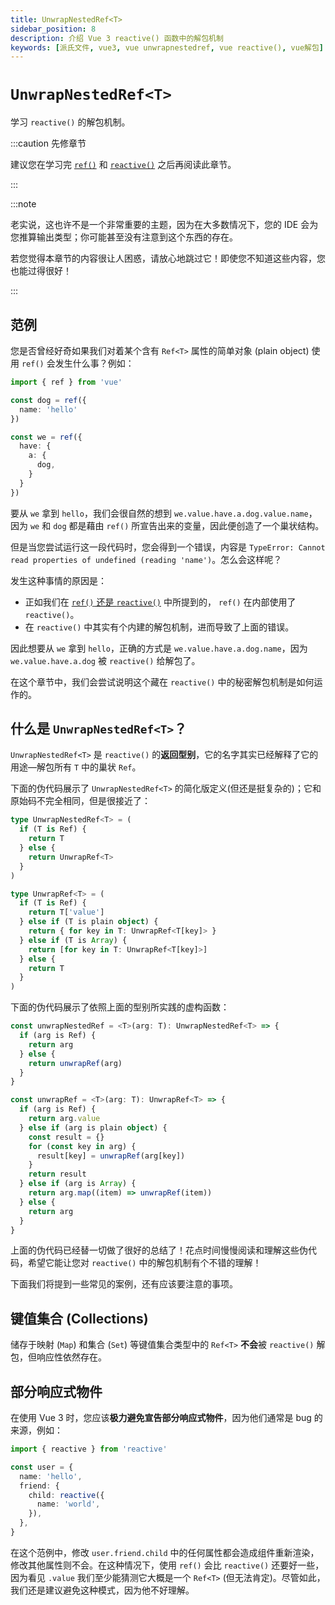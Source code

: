 ```yaml
---
title: UnwrapNestedRef<T>
sidebar_position: 8
description: 介绍 Vue 3 reactive() 函数中的解包机制
keywords: [派氏文件, vue3, vue unwrapnestedref, vue reactive(), vue解包]
---
```


# `UnwrapNestedRef<T>`

学习 `reactive()` 的解包机制。

:::caution 先修章节

建议您在学习完 [`ref()`](./ref-and-ref) 和 [`reactive()`](./reactive) 之后再阅读此章节。

:::

:::note

老实说，这也许不是一个非常重要的主题，因为在大多数情况下，您的 IDE 会为您推算输出类型；你可能甚至没有注意到这个东西的存在。

若您觉得本章节的内容很让人困惑，请放心地跳过它！即使您不知道这些内容，您也能过得很好！

:::

## 范例

您是否曾经好奇如果我们对着某个含有 `Ref<T>` 属性的简单对象 (plain object) 使用 `ref()` 会发生什么事？例如：

```ts showLineNumbers
import { ref } from 'vue'

const dog = ref({
  name: 'hello'
})

const we = ref({
  have: {
    a: {
      dog,
    }
  }
})
```

要从 `we` 拿到 `hello`，我们会很自然的想到 `we.value.have.a.dog.value.name`，因为 `we` 和 `dog` 都是藉由 `ref()` 所宣告出来的变量，因此便创造了一个巢状结构。

但是当您尝试运行这一段代码时，您会得到一个错误，内容是 `TypeError: Cannot read properties of undefined (reading 'name')`。怎么会这样呢？

发生这种事情的原因是：

- 正如我们在 [`ref()` 还是 `reactive()`](./ref-or-reactive#ref-的运作原理) 中所提到的， `ref()` 在内部使用了 `reactive()`。
- 在 `reactive()` 中其实有个内建的解包机制，进而导致了上面的错误。

因此想要从 `we` 拿到 `hello`，正确的方式是 `we.value.have.a.dog.name`，因为 `we.value.have.a.dog` 被 `reactive()` 给解包了。

在这个章节中，我们会尝试说明这个藏在 `reactive()` 中的秘密解包机制是如何运作的。

## 什么是 `UnwrapNestedRef<T>`？

`UnwrapNestedRef<T>` 是 `reactive()` 的**返回型别**，它的名字其实已经解释了它的用途—解包所有 `T` 中的巢状 `Ref`。 

下面的伪代码展示了 `UnwrapNestedRef<T>` 的简化版定义(但还是挺复杂的)；它和原始码不完全相同，但是很接近了：

```ts showLineNumbers
type UnwrapNestedRef<T> = (
  if (T is Ref) {
    return T
  } else {
    return UnwrapRef<T>
  }
)

type UnwrapRef<T> = (
  if (T is Ref) {
    return T['value']
  } else if (T is plain object) {
    return { for key in T: UnwrapRef<T[key]> }
  } else if (T is Array) {
    return [for key in T: UnwrapRef<T[key]>]
  } else {
    return T
  }
)
```

下面的伪代码展示了依照上面的型别所实践的虚构函数：

```ts showLineNumbers
const unwrapNestedRef = <T>(arg: T): UnwrapNestedRef<T> => {
  if (arg is Ref) {
    return arg
  } else {
    return unwrapRef(arg)
  }
}

const unwrapRef = <T>(arg: T): UnwrapRef<T> => {
  if (arg is Ref) {
    return arg.value
  } else if (arg is plain object) {
    const result = {}
    for (const key in arg) {
      result[key] = unwrapRef(arg[key])
    }
    return result
  } else if (arg is Array) {
    return arg.map((item) => unwrapRef(item))
  } else {
    return arg
  }
}
```

上面的伪代码已经替一切做了很好的总结了！花点时间慢慢阅读和理解这些伪代码，希望它能让您对 `reactive()` 中的解包机制有个不错的理解！

下面我们将提到一些常见的案例，还有应该要注意的事项。

## 键值集合 (Collections)

储存于映射 (`Map`) 和集合 (`Set`) 等键值集合类型中的 `Ref<T>` **不会**被 `reactive()` 解包，但响应性依然存在。

## 部分响应式物件

在使用 Vue 3 时，您应该**极力避免宣告部分响应式物件**，因为他们通常是 bug 的来源，例如：


```ts showLineNumbers
import { reactive } from 'reactive'

const user = {
  name: 'hello',
  friend: {
    child: reactive({
      name: 'world',
    }),
  },
}
```

在这个范例中，修改 `user.friend.child` 中的任何属性都会造成组件重新渲染，修改其他属性则不会。在这种情况下，使用 `ref()` 会比 `reactive()` 还要好一些，因为看见 `.value` 我们至少能猜测它大概是一个 `Ref<T>` (但无法肯定)。尽管如此，我们还是建议避免这种模式，因为他不好理解。